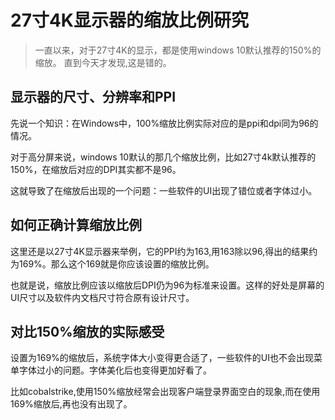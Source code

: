 # 27寸4K显示器的缩放比例研究

>一直以来，对于27寸4K的显示，都是使用windows 10默认推荐的150%的缩放。
>直到今天才发现,这是错的。

## 显示器的尺寸、分辨率和PPI
先说一个知识：在Windows中，100%缩放比例实际对应的是ppi和dpi同为96的情况。

对于高分屏来说，windows 10默认的那几个缩放比例，比如27寸4k默认推荐的150%，在缩放后对应的DPI其实都不是96。

这就导致了在缩放后出现的一个问题：一些软件的UI出现了错位或者字体过小。

## 如何正确计算缩放比例

这里还是以27寸4K显示器来举例，它的PPI约为163,用163除以96,得出的结果约为169%。那么这个169就是你应该设置的缩放比例。

也就是说，缩放比例应该以缩放后DPI仍为96为标准来设置。这样的好处是屏幕的UI尺寸以及软件内文档尺寸符合原有设计尺寸。

## 对比150%缩放的实际感受
设置为169%的缩放后，系统字体大小变得更合适了，一些软件的UI也不会出现菜单字体过小的问题。字体美化后也变得更加好看了。

比如cobalstrike,使用150%缩放经常会出现客户端登录界面空白的现象,而在使用169%缩放后,再也没有出现了。
